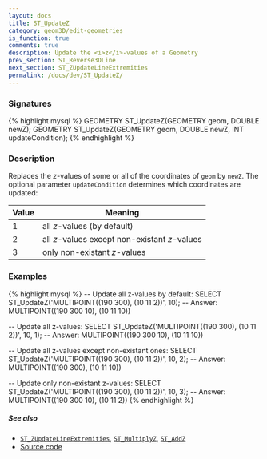 ```yaml
---
layout: docs
title: ST_UpdateZ
category: geom3D/edit-geometries
is_function: true
comments: true
description: Update the <i>z</i>-values of a Geometry
prev_section: ST_Reverse3DLine
next_section: ST_ZUpdateLineExtremities
permalink: /docs/dev/ST_UpdateZ/
---
```


### Signatures

{% highlight mysql %}
GEOMETRY ST_UpdateZ(GEOMETRY geom, DOUBLE newZ);
GEOMETRY ST_UpdateZ(GEOMETRY geom, DOUBLE newZ, INT updateCondition);
{% endhighlight %}

### Description

Replaces the *z*-values of some or all of the coordinates of `geom`
by `newZ`.
The optional parameter `updateCondition` determines which
coordinates are updated:

| Value | Meaning                                       |
|-------|-----------------------------------------------|
| 1     | all *z*-values (by default)                   |
| 2     | all *z*-values except non-existant *z*-values |
| 3     | only non-existant *z*-values                  |

### Examples

{% highlight mysql %}
-- Update all z-values by default:
SELECT ST_UpdateZ('MULTIPOINT((190 300), (10 11 2))', 10);
-- Answer:         MULTIPOINT((190 300 10), (10 11 10))

-- Update all z-values:
SELECT ST_UpdateZ('MULTIPOINT((190 300), (10 11 2))', 10, 1);
-- Answer:         MULTIPOINT((190 300 10), (10 11 10))

-- Update all z-values except non-existant ones:
SELECT ST_UpdateZ('MULTIPOINT((190 300), (10 11 2))', 10, 2);
-- Answer:         MULTIPOINT((190 300), (10 11 10))

-- Update only non-existant z-values:
SELECT ST_UpdateZ('MULTIPOINT((190 300), (10 11 2))', 10, 3);
-- Answer:         MULTIPOINT((190 300 10), (10 11 2))
{% endhighlight %}

##### See also

* [`ST_ZUpdateLineExtremities`](../ST_ZUpdateLineExtremities),
  [`ST_MultiplyZ`](../ST_MultiplyZ),
  [`ST_AddZ`](../ST_AddZ)
* <a href="https://github.com/irstv/H2GIS/blob/master/h2spatial-ext/src/main/java/org/h2gis/h2spatialext/function/spatial/edit/ST_UpdateZ.java" target="_blank">Source code</a>
